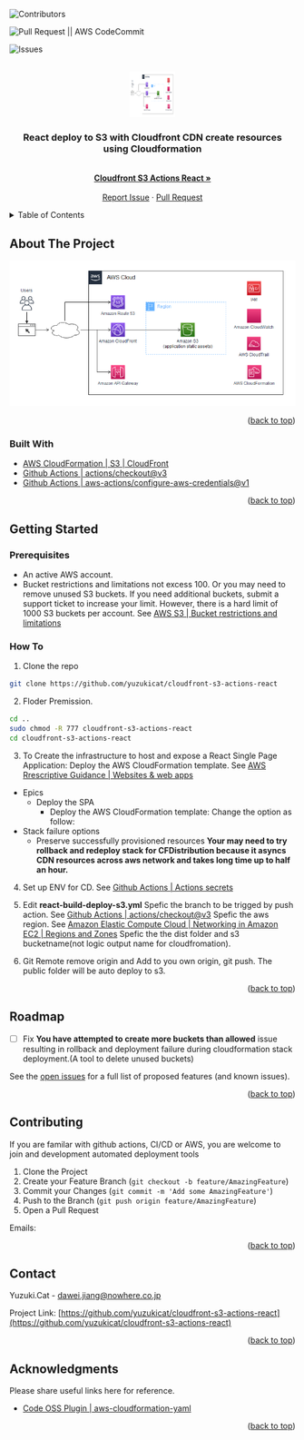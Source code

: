 <div id="top"></div>

![Contributors][contributors-shield]

![Pull Request || AWS CodeCommit][pull-request-shield]

![Issues][issues-shield]

<!-- PROJECT LOGO -->
<br />
<div align="center">
  <a href="https://github.com/yuzukicat/cloudfront-s3-actions-react">
    <img src="./cloudfront-s3-actions-react.png" alt="React deploy to S3 with Cloudfront CDN create resources using Cloudformation" width="80" height="80">
  </a>

  <h3 align="center">React deploy to S3 with Cloudfront CDN create resources using Cloudformation</h3>

  <p align="center">
    <br />
    <a href="https://github.com/yuzukicat/cloudfront-s3-actions-react"><strong>Cloudfront S3 Actions React »</strong></a>
    <br />
    <br />
    <a href="https://github.com/yuzukicat/cloudfront-s3-actions-react/issues">Report Issue</a>
    ·
    <a href="https://github.com/yuzukicat/cloudfront-s3-actions-react/pulls">Pull Request</a>
  </p>
</div>

<!-- TABLE OF CONTENTS -->
<details>
  <summary>Table of Contents</summary>
  <ol>
    <li>
      <a href="#about-the-project">About The Project</a>
      <ul>
        <li><a href="#built-with">Built With</a></li>
      </ul>
    </li>
    <li>
      <a href="#getting-started">Getting Started</a>
      <ul>
        <li><a href="#prerequisites">Prerequisites</a></li>
        <li><a href="#installation">How To</a></li>
      </ul>
    </li>
    <li><a href="#roadmap">Roadmap</a></li>
    <li><a href="#contributing">Contributing</a></li>
    <li><a href="#contact">Contact</a></li>
    <li><a href="#acknowledgments">Acknowledgments</a></li>
  </ol>
</details>

<!-- ABOUT THE PROJECT -->
## About The Project

[![React deploy to S3 with Cloudfront CDN create resources using Cloudformation][product-screenshot]](./cloudfront-s3-actions-react.png)

<p align="right">(<a href="#top">back to top</a>)</p>

### Built With

* [AWS CloudFormation | S3 | CloudFront](https://docs.aws.amazon.com/prescriptive-guidance/latest/patterns/deploy-a-react-based-single-page-application-to-amazon-s3-and-cloudfront.html)
* [Github Actions | actions/checkout@v3](https://github.com/actions/checkout)
* [Github Actions | aws-actions/configure-aws-credentials@v1](https://github.com/aws-actions/configure-aws-credentials)

<p align="right">(<a href="#top">back to top</a>)</p>

<!-- GETTING STARTED -->
## Getting Started

### Prerequisites

* An active AWS account.
* Bucket restrictions and limitations not excess 100. Or you may need to remove unused S3 buckets. If you need additional buckets, submit a support ticket to increase your limit. However, there is a hard limit of 1000 S3 buckets per account. See [AWS S3 | Bucket restrictions and limitations](https://docs.aws.amazon.com/AmazonS3/latest/userguide/BucketRestrictions.html)

### How To

1. Clone the repo
```sh
git clone https://github.com/yuzukicat/cloudfront-s3-actions-react
```

2. Floder Premission.
```sh
cd ..
sudo chmod -R 777 cloudfront-s3-actions-react
cd cloudfront-s3-actions-react
```

3. To Create the infrastructure to host and expose a React Single Page Application:
Deploy the AWS CloudFormation template.
See [AWS Rrescriptive Guidance | Websites & web apps](https://docs.aws.amazon.com/prescriptive-guidance/latest/patterns/deploy-a-react-based-single-page-application-to-amazon-s3-and-cloudfront.html)
- Epics
  - Deploy the SPA
    - Deploy the AWS CloudFormation template: Change the option as follow:
- Stack failure options
  - Preserve successfully provisioned resources
**Your may need to try rollback and redeploy stack for CFDistribution because it asyncs CDN resources across aws network and takes long time up to half an hour.**

4. Set up ENV for CD.
See [Github Actions | Actions secrets](https://github.com/Azure/actions-workflow-samples/blob/master/assets/create-secrets-for-GitHub-workflows.md)

5. Edit **react-build-deploy-s3.yml**
Spefic the branch to be trigged by push action.
See [Github Actions | actions/checkout@v3](https://github.com/actions/checkout)
Spefic the aws region.
See [Amazon Elastic Compute Cloud | Networking in Amazon EC2 | Regions and Zones](https://docs.aws.amazon.com/AWSEC2/latest/UserGuide/using-regions-availability-zones.html)
Spefic the the dist folder and s3 bucketname(not logic output name for cloudfromation).

6. Git Remote remove origin and Add to you own origin, git push. The public folder will be auto deploy to s3.

<p align="right">(<a href="#top">back to top</a>)</p>

<!-- ROADMAP -->
## Roadmap

- [ ] Fix **You have attempted to create more buckets than allowed** issue resulting in rollback and deployment failure during cloudformation stack deployment.(A tool to delete unused buckets)

See the [open issues](https://github.com/yuzukicat/cloudfront-s3-actions-react/issues) for a full list of proposed features (and known issues).

<p align="right">(<a href="#top">back to top</a>)</p>

<!-- CONTRIBUTING -->
## Contributing

If you are familar with github actions, CI/CD or AWS, you are welcome to join and development automated deployment tools

1. Clone the Project
2. Create your Feature Branch (`git checkout -b feature/AmazingFeature`)
3. Commit your Changes (`git commit -m 'Add some AmazingFeature'`)
4. Push to the Branch (`git push origin feature/AmazingFeature`)
5. Open a Pull Request

Emails:

<p align="right">(<a href="#top">back to top</a>)</p>

<!-- CONTACT -->
## Contact

Yuzuki.Cat - dawei.jiang@nowhere.co.jp

Project Link: [https://github.com/yuzukicat/cloudfront-s3-actions-react](https://github.com/yuzukicat/cloudfront-s3-actions-react)

<p align="right">(<a href="#top">back to top</a>)</p>

<!-- ACKNOWLEDGMENTS -->
## Acknowledgments

Please share useful links here for reference.

* [Code OSS Plugin | aws-cloudformation-yaml](https://marketplace.visualstudio.com/items?itemName=DanielThielking.aws-cloudformation-yaml)

<p align="right">(<a href="#top">back to top</a>)</p>

<!-- MARKDOWN LINKS & IMAGES -->
<!-- https://www.markdownguide.org/basic-syntax/#reference-style-links -->
[contributors-shield]: https://img.shields.io/github/contributors/othneildrew/Best-README-Template.svg?style=for-the-badge
[contributors-url]: https://eyesjapan.atlassian.net/jira/software/projects/FOODAI/boards/231
[pull-request-shield]: https://img.shields.io/github/forks/othneildrew/Best-README-Template.svg?style=for-the-badge
[pull-request-url]: https://github.com/yuzukicat/cloudfront-s3-actions-react/pulls
[issues-shield]: https://img.shields.io/github/issues/othneildrew/Best-README-Template.svg?style=for-the-badge
[issues-url]: https://github.com/yuzukicat/cloudfront-s3-actions-react/issues
[license-shield]: https://img.shields.io/github/license/othneildrew/Best-README-Template.svg?style=for-the-badge
[product-screenshot]: ./cloudfront-s3-actions-react.png
